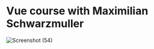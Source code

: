 # Vue course with Maximilian Schwarzmuller


![Screenshot (54)](https://user-images.githubusercontent.com/80272331/211138922-1315ce76-b1b8-4af7-8126-f534214e3fe3.png)
